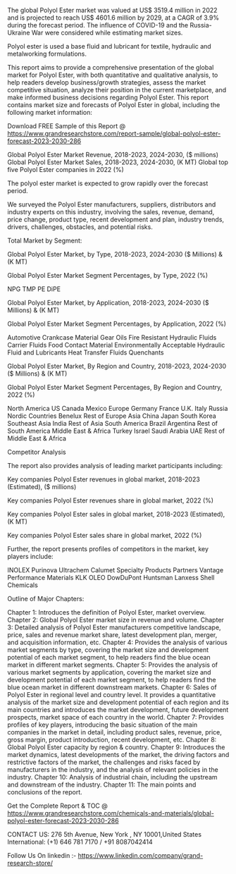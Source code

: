 
The global Polyol Ester market was valued at US$ 3519.4 million in 2022 and is projected to reach US$ 4601.6 million by 2029, at a CAGR of 3.9% during the forecast period. The influence of COVID-19 and the Russia-Ukraine War were considered while estimating market sizes.

Polyol ester is used a base fluid and lubricant for textile, hydraulic and metalworking formulations.

This report aims to provide a comprehensive presentation of the global market for Polyol Ester, with both quantitative and qualitative analysis, to help readers develop business/growth strategies, assess the market competitive situation, analyze their position in the current marketplace, and make informed business decisions regarding Polyol Ester. This report contains market size and forecasts of Polyol Ester in global, including the following market information:

Download FREE Sample of this Report @ https://www.grandresearchstore.com/report-sample/global-polyol-ester-forecast-2023-2030-286

Global Polyol Ester Market Revenue, 2018-2023, 2024-2030, ($ millions)
Global Polyol Ester Market Sales, 2018-2023, 2024-2030, (K MT)
Global top five Polyol Ester companies in 2022 (%)

The polyol ester market is expected to grow rapidly over the forecast period.

We surveyed the Polyol Ester manufacturers, suppliers, distributors and industry experts on this industry, involving the sales, revenue, demand, price change, product type, recent development and plan, industry trends, drivers, challenges, obstacles, and potential risks.

Total Market by Segment:

Global Polyol Ester Market, by Type, 2018-2023, 2024-2030 ($ Millions) & (K MT)

Global Polyol Ester Market Segment Percentages, by Type, 2022 (%)

NPG
TMP
PE
DiPE

Global Polyol Ester Market, by Application, 2018-2023, 2024-2030 ($ Millions) & (K MT)

Global Polyol Ester Market Segment Percentages, by Application, 2022 (%)

Automotive Crankcase Material
Gear Oils
Fire Resistant Hydraulic Fluids
Carrier Fluids
Food Contact Material
Environmentally Acceptable Hydraulic
Fluid and Lubricants
Heat Transfer Fluids
Quenchants

Global Polyol Ester Market, By Region and Country, 2018-2023, 2024-2030 ($ Millions) & (K MT)

Global Polyol Ester Market Segment Percentages, By Region and Country, 2022 (%)

North America
US
Canada
Mexico
Europe
Germany
France
U.K.
Italy
Russia
Nordic Countries
Benelux
Rest of Europe
Asia
China
Japan
South Korea
Southeast Asia
India
Rest of Asia
South America
Brazil
Argentina
Rest of South America
Middle East & Africa
Turkey
Israel
Saudi Arabia
UAE
Rest of Middle East & Africa

Competitor Analysis

The report also provides analysis of leading market participants including:

Key companies Polyol Ester revenues in global market, 2018-2023 (Estimated), ($ millions)

Key companies Polyol Ester revenues share in global market, 2022 (%)

Key companies Polyol Ester sales in global market, 2018-2023 (Estimated), (K MT)

Key companies Polyol Ester sales share in global market, 2022 (%)

Further, the report presents profiles of competitors in the market, key players include:

INOLEX
Purinova
Ultrachem
Calumet Specialty Products Partners
Vantage Performance Materials
KLK OLEO
DowDuPont
Huntsman
Lanxess
Shell Chemicals

Outline of Major Chapters:

Chapter 1: Introduces the definition of Polyol Ester, market overview.
Chapter 2: Global Polyol Ester market size in revenue and volume.
Chapter 3: Detailed analysis of Polyol Ester manufacturers competitive landscape, price, sales and revenue market share, latest development plan, merger, and acquisition information, etc.
Chapter 4: Provides the analysis of various market segments by type, covering the market size and development potential of each market segment, to help readers find the blue ocean market in different market segments.
Chapter 5: Provides the analysis of various market segments by application, covering the market size and development potential of each market segment, to help readers find the blue ocean market in different downstream markets.
Chapter 6: Sales of Polyol Ester in regional level and country level. It provides a quantitative analysis of the market size and development potential of each region and its main countries and introduces the market development, future development prospects, market space of each country in the world.
Chapter 7: Provides profiles of key players, introducing the basic situation of the main companies in the market in detail, including product sales, revenue, price, gross margin, product introduction, recent development, etc.
Chapter 8: Global Polyol Ester capacity by region & country.
Chapter 9: Introduces the market dynamics, latest developments of the market, the driving factors and restrictive factors of the market, the challenges and risks faced by manufacturers in the industry, and the analysis of relevant policies in the industry.
Chapter 10: Analysis of industrial chain, including the upstream and downstream of the industry.
Chapter 11: The main points and conclusions of the report.

Get the Complete Report & TOC @ https://www.grandresearchstore.com/chemicals-and-materials/global-polyol-ester-forecast-2023-2030-286

CONTACT US:
276 5th Avenue, New York , NY 10001,United States
International: (+1) 646 781 7170 / +91 8087042414

Follow Us On linkedin :- https://www.linkedin.com/company/grand-research-store/
